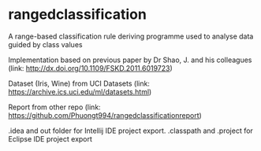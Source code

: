 # rangedclassification
A range-based classification rule deriving programme used to analyse data guided by class values 

Implementation based on previous paper by Dr Shao, J. and his colleagues (link: http://dx.doi.org/10.1109/FSKD.2011.6019723)

Dataset (Iris, Wine) from UCI Datasets (link: https://archive.ics.uci.edu/ml/datasets.html)

Report from other repo (link: https://github.com/Phuongt994/rangedclassificationreport)

.idea and out folder for Intellij IDE project export.
.classpath and .project for Eclipse IDE project export

